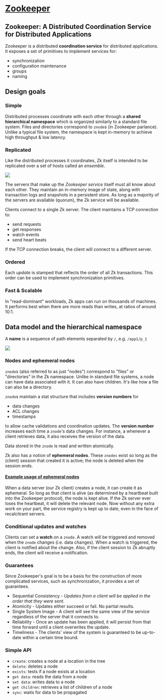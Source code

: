# [Zookeeper](http://zookeeper.apache.org/doc/r3.4.9/zookeeperOver.html)

## Zookeeper: A Distributed Coordination Service for Distributed Applications

Zookeeper is a distributed __coordination service__ for distributed applications. It exposes a set of primitives to implement services for:

* synchronization
* configuration maintenance
* groups
* naming

## Design goals

### Simple

Distributed processes coordinate with each other through a __shared hierarchical namespace__ which is organized similarly to a standard file system. Files and directories correspond to `znode`s (in Zookeeper parlance). Unlike a typical file system, the namespace is kept in-memory to achieve high throughput & low latency.

### Replicated

Like the distributed processes it coordinates, Zk itself is intended to be replicated over a set of hosts called an _ensemble_.

![](http://zookeeper.apache.org/doc/r3.4.9/images/zkservice.jpg)

The servers that make up the _Zookeeper service_ itself must all know about each other. They maintain an in-memory image of state, along with transaction logs and snapshots in a persistent store. As long as a majority of the servers are available (quorum), the Zk service will be available.

Clients connect to a single Zk server. The client maintains a TCP connection to:

* send requests
* get responses
* watch events
* send heart beats

If the TCP connection breaks, the client will connect to a different server.

### Ordered

Each _update_ is stamped that reflects the order of all Zk transactions. This order can be used to implement synchronization primitives.

### Fast & Scalable

In "read-dominant" workloads, Zk apps can run on thousands of machines. It performs best when there are more reads than writes, at ratios of around 10:1.

## Data model and the hierarchical namespace

A __name__ is a sequence of path elements separated by `/`, e.g. `/app1/p_1`

![](http://zookeeper.apache.org/doc/r3.4.9/images/zknamespace.jpg)

### Nodes and ephemeral nodes

`znode`s (also referred to as just "nodes") correspond to "files" or "directories" in the Zk namespace. Unlike in standard file systems, a node can have data associated with it. It can also have children. It's like how a file can also be a directory.

`znode`s maintain a stat structure that includes __version numbers__ for

* data changes
* ACL changes
* timestamps

to allow cache validations and coordination updates. The __version number__ increases each time a `znode`'s data changes. For instance, a whenever a client retrieves data, it also receives the version of the data.

Data stored in the `znode` is read and written atomically.

Zk also has a notion of __ephemeral nodes__. These `znodes` exist so long as the (client) session that created it is active; the node is deleted when the session ends.

#### [Example usage of ephemeral nodes](http://www.palladiumconsulting.com/2014/05/zookeeper-1-ephemeral-nodes/)

When a data server (our Zk client) creates a node, it can create it as ephemeral. So long as that client is alive (as determined by a heartbeat built into the Zookeeper protocol), the node is kept alive. If the Zk server ever loses the heartbeat, it will delete the relevant node. Now without any extra work on your part, the service registry is kept up to date, even in the face of recalcitrant servers.

### Conditional updates and watches

Clients can set a __watch__ on a `znode`. A watch will be triggered and removed when the `znode` changes (i.e. data changes). When a watch is triggered, the client is notified about the change. Also, if the client session to Zk abruptly ends, the client will receive a notification.

### Guarantees

Since Zookeeper's goal is to be a basis for the construction of more complicated services, such as synchronization, it provides a set of guarantees.

* Sequential Consistency - _Updates from a client will be applied in the order that they were sent._
* Atomicity - Updates either succeed or fail. No partial results.
* Single System Image - A client will see the same view of the service regardless of the server that it connects to.
* Reliability - Once an update has been applied, it will persist from that time forward until a client overwrites the update.
* Timeliness - The clients' view of the system is guaranteed to be up-to-date within a certain time bound.

### Simple API

* `create`: creates a node at a location in the tree
* `delete`: deletes a node
* `exists`: tests if a node exists at a location
* `get data`: reads the data from a node
* `set data`: writes data to a node
* `get children`: retrieves a list of children of a node
* `sync`: waits for data to be propagated
